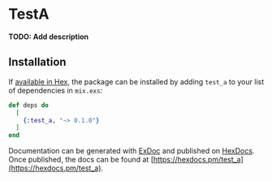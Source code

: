 # TestA

**TODO: Add description**

## Installation

If [available in Hex](https://hex.pm/docs/publish), the package can be installed
by adding `test_a` to your list of dependencies in `mix.exs`:

```elixir
def deps do
  [
    {:test_a, "~> 0.1.0"}
  ]
end
```

Documentation can be generated with [ExDoc](https://github.com/elixir-lang/ex_doc)
and published on [HexDocs](https://hexdocs.pm). Once published, the docs can
be found at [https://hexdocs.pm/test_a](https://hexdocs.pm/test_a).

